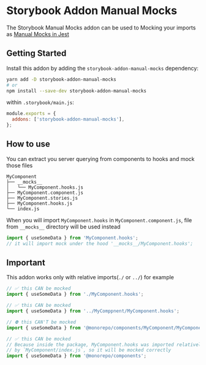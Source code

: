 # Storybook Addon Manual Mocks
The Storybook Manual Mocks addon can be used to Mocking your imports as [Manual Mocks in Jest](https://jestjs.io/docs/manual-mocks)

## Getting Started

Install this addon by adding the `storybook-addon-manual-mocks` dependency:

```sh
yarn add -D storybook-addon-manual-mocks
# or
npm install --save-dev storybook-addon-manual-mocks
```

within `.storybook/main.js`:

```js
module.exports = {
  addons: ['storybook-addon-manual-mocks'],
};
```


## How to use


You can extract you server querying from components to hooks and mock those files

```
MyComponent
├── __mocks__
│   └── MyComponent.hooks.js
├── MyComponent.component.js
├── MyComponent.stories.js
├── MyComponent.hooks.js
└── index.js
```


When you will import `MyComponent.hooks` in `MyComponent.component.js`, file from `__mocks__` directory will be used instead

```js
import { useSomeData } from 'MyComponent.hooks';
// it will import mock under the hood '__mocks__/MyComponent.hooks';
```


## Important

This addon works only with relative imports(`./` or `../`) for example
```js
// ✅ this CAN be mocked
import { useSomeData } from './MyComponent.hooks';

// ✅ this CAN be mocked
import { useSomeData } from '../MyComppnent/MyComponent.hooks';

// ⛔️ this CAN'T be mocked
import { useSomeData } from '@monorepo/components/MyComponent/MyComponent.hooks';

// ✅ this CAN be mocked
// Because inside the package, MyComponent.hooks was imported relatively
// by `MyComponent/index.js`, so it will be mocked correctly
import { useSomeData } from '@monorepo/components';
```
